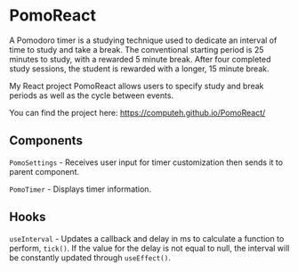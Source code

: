 # PomoReact

A Pomodoro timer is a studying technique used to dedicate an interval of time to study and take a break. The conventional
starting period is 25 minutes to study, with a rewarded 5 minute break. After four completed study sessions, the student is
rewarded with a longer, 15 minute break.

My React project PomoReact allows users to specify study and break periods as well as the cycle between events.

You can find the project here: https://computeh.github.io/PomoReact/

## Components
`PomoSettings` - Receives user input for timer customization then sends it to parent component.

`PomoTimer` - Displays timer information.

## Hooks
`useInterval` - Updates a callback and delay in ms to calculate a function to perform, `tick()`. If the value
for the delay is not equal to null, the interval will be constantly updated through `useEffect()`.
